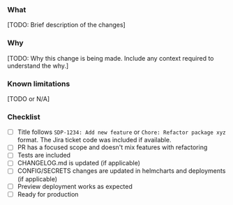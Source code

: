 ### What

[TODO: Brief description of the changes]

### Why

[TODO: Why this change is being made. Include any context required to understand the why.]

### Known limitations

[TODO or N/A]

### Checklist

- [ ] Title follows `SDP-1234: Add new feature` or `Chore: Refactor package xyz` format. The Jira ticket code was included if available.
- [ ] PR has a focused scope and doesn't mix features with refactoring
- [ ] Tests are included
- [ ] CHANGELOG.md is updated (if applicable)
- [ ] CONFIG/SECRETS changes are updated in helmcharts and deployments (if applicable)
- [ ] Preview deployment works as expected
- [ ] Ready for production
